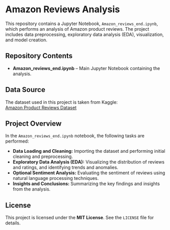 # Amazon Reviews Analysis

This repository contains a Jupyter Notebook, `Amazon_reviews_end.ipynb`, which performs an analysis of Amazon product reviews. The project includes data preprocessing, exploratory data analysis (EDA), visualization, and model creation.

## Repository Contents

- **Amazon_reviews_end.ipynb** – Main Jupyter Notebook containing the analysis.

## Data Source

The dataset used in this project is taken from Kaggle:  
[Amazon Product Reviews Dataset](https://www.kaggle.com/datasets/arhamrumi/amazon-product-reviews)

## Project Overview
In the `Amazon_reviews_end.ipynb` notebook, the following tasks are performed:

- **Data Loading and Cleaning:** Importing the dataset and performing initial cleaning and preprocessing.
- **Exploratory Data Analysis (EDA):** Visualizing the distribution of reviews and ratings, and identifying trends and anomalies.
- **Optional Sentiment Analysis:** Evaluating the sentiment of reviews using natural language processing techniques.
- **Insights and Conclusions:** Summarizing the key findings and insights from the analysis.

## License
This project is licensed under the **MIT License**. See the `LICENSE` file for details.

